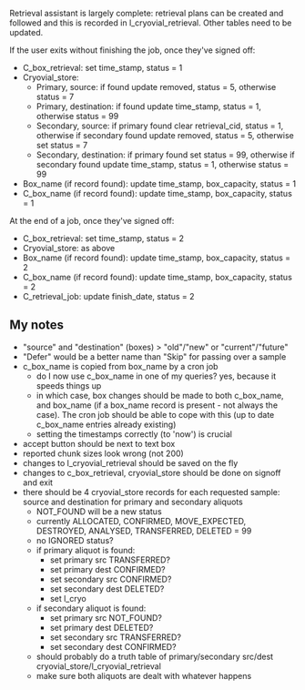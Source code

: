 Retrieval assistant is largely complete: retrieval plans can be created and followed and this is recorded in l_cryovial_retrieval. Other tables need to be updated.

If the user exits without finishing the job, once they've signed off: 

 * C_box_retrieval: set time_stamp, status = 1 
 * Cryovial_store: 
	* Primary, source: if found update removed, status = 5, otherwise status = 7 
	* Primary, destination: if found update time_stamp, status = 1, otherwise status = 99 
	* Secondary, source: if primary found clear retrieval_cid, status = 1, otherwise if secondary found update removed, status = 5, otherwise set status = 7 
	* Secondary, destination: if primary found set status = 99, otherwise if secondary found update time_stamp, status = 1, otherwise status = 99 
 * Box_name (if record found): update time_stamp, box_capacity, status = 1 
 * C_box_name (if record found): update time_stamp, box_capacity, status = 1 

At the end of a job, once they've signed off: 

 * C_box_retrieval: set time_stamp, status = 2 
 * Cryovial_store: as above 
 * Box_name (if record found): update time_stamp, box_capacity, status = 2 
 * C_box_name (if record found): update time_stamp, box_capacity, status = 2 
 * C_retrieval_job: update finish_date, status = 2 
 
## My notes

 * "source" and "destination" (boxes) > "old"/"new" or "current"/"future"
 * "Defer" would be a better name than "Skip" for passing over a sample
 * c_box_name is copied from box_name by a cron job
    * do I now use c_box_name in one of my queries? yes, because it speeds things up
    * in which case, box changes should be made to both c_box_name, and box_name (if a box_name record is present - not always the case). The cron job should be able to cope with this (up to date c_box_name entries already existing)
    * setting the timestamps correctly (to 'now') is crucial 
 * accept button should be next to text box
 * reported chunk sizes look wrong (not 200)
 * changes to l_cryovial_retrieval should be saved on the fly
 * changes to c_box_retrieval, cryovial_store should be done on signoff and exit
 * there should be 4 cryovial_store records for each requested sample: source and destination for primary and secondary aliquots
    * NOT_FOUND will be a new status
    * currently ALLOCATED, CONFIRMED, MOVE_EXPECTED, DESTROYED, ANALYSED, TRANSFERRED, DELETED = 99
    * no IGNORED status?
    * if primary aliquot is found:
        - set primary src TRANSFERRED?
        - set primary dest CONFIRMED?
        - set secondary src CONFIRMED?
        - set secondary dest DELETED?
        - set l_cryo 
    * if secondary aliquot is found:
        - set primary src NOT_FOUND?
        - set primary dest DELETED?
        - set secondary src TRANSFERRED?
        - set secondary dest CONFIRMED?
    * should probably do a truth table of primary/secondary src/dest cryovial_store/l_cryovial_retrieval
    * make sure both aliquots are dealt with whatever happens